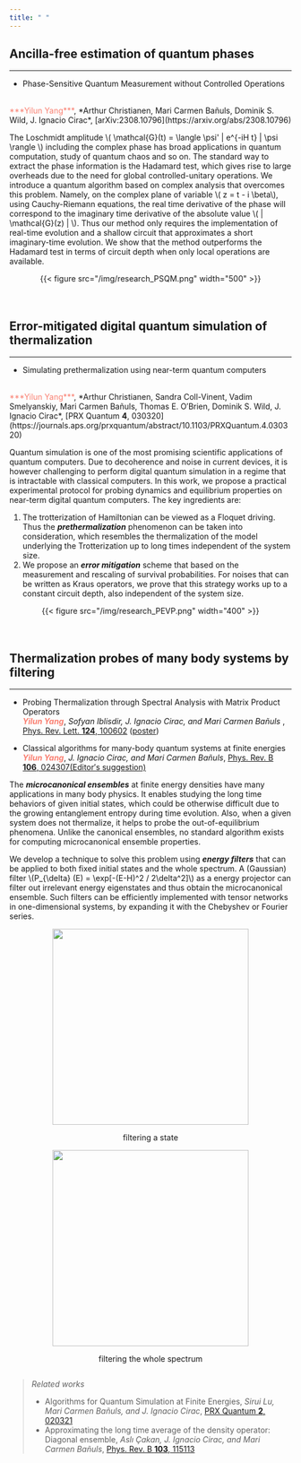```yaml
---
title: " "
---
```


## Ancilla-free estimation of quantum phases
- - -

- Phase-Sensitive Quantum Measurement without Controlled Operations
<br />
<span style="color: salmon">***Yilun Yang***</span>, *Arthur Christianen, Mari Carmen Bañuls, Dominik S. Wild, J. Ignacio Cirac*, [arXiv:2308.10796](https://arxiv.org/abs/2308.10796)


The Loschmidt amplitude \\( \mathcal{G}(t) =  \langle \psi' | e^{-iH t} | \psi \rangle \\) including the complex phase has broad applications in quantum computation, study of quantum chaos and so on. The standard way to extract the phase information is the Hadamard test, which gives rise to large overheads due to the need for global controlled-unitary operations. We introduce a quantum algorithm based on complex analysis that overcomes this problem. Namely, on the complex plane of variable \\( z = t - i \beta\\), using Cauchy-Riemann equations, the real time derivative of the phase will correspond to the imaginary time derivative of the absolute value \\( | \mathcal{G}(z) | \\). Thus our method only requires the implementation of real-time evolution and a shallow circuit that approximates a short imaginary-time evolution. We show that the method outperforms the Hadamard test in terms of circuit depth when only local operations are available.

<center>{{< figure src="/img/research_PSQM.png" width="500" >}} </center>



<br>
<br>




## Error-mitigated digital quantum simulation of thermalization
- - -

- Simulating prethermalization using near-term quantum computers
<br />
<span style="color: salmon">***Yilun Yang***</span>, *Arthur Christianen, Sandra Coll-Vinent, Vadim Smelyanskiy, Mari Carmen Bañuls, Thomas E. O&prime;Brien, Dominik S. Wild, J. Ignacio Cirac*, [PRX Quantum <b>4</b>, 030320](https://journals.aps.org/prxquantum/abstract/10.1103/PRXQuantum.4.030320)

Quantum simulation is one of the most promising scientific applications of quantum computers. Due to decoherence and noise in current devices, it is however challenging to perform digital quantum simulation in a regime that is intractable with classical computers. In this work, we propose a practical experimental protocol for probing dynamics and equilibrium properties on near-term digital quantum computers. The key ingredients are:

1. The trotterization of Hamiltonian can be viewed as a Floquet driving. Thus the ***prethermalization*** phenomenon can be taken into consideration, which resembles the thermalization of the model underlying the Trotterization up to long times independent of the system size.
2. We propose an ***error mitigation*** scheme that based on the measurement and rescaling of survival probabilities. For noises that can be written as Kraus operators, we prove that this strategy works up to a constant circuit depth, also independent of the system size.


<center>{{< figure src="/img/research_PEVP.png" width="400" >}} </center>


<br>
<br>



## Thermalization probes of many body systems by filtering
- - - 


- Probing Thermalization through Spectral Analysis with Matrix Product Operators
  <br />
  <span style="color: salmon">***Yilun Yang***</span>, *Sofyan Iblisdir, J. Ignacio Cirac, and Mari Carmen Bañuls* , [Phys. Rev. Lett. <b>124</b>, 100602](https://journals.aps.org/prl/abstract/10.1103/PhysRevLett.124.100602) ([poster](/files/posters/slides_VaQuM_Yilun_Yang.pdf))

- Classical algorithms for many-body quantum systems at finite energies
  <br />
  <span style="color: salmon">***Yilun Yang***</span>, *J. Ignacio Cirac, and Mari Carmen Bañuls*, [Phys. Rev. B <b>106</b>, 024307(Editor&prime;s suggestion)](https://journals.aps.org/prb/abstract/10.1103/PhysRevB.106.024307)

The ***microcanonical ensembles*** at finite energy densities have many applications in many body physics. It enables studying the long time behaviors of given initial states, which could be otherwise difficult due to the growing entanglement entropy during time evolution. Also, when a given system does not thermalize, it helps to probe the out-of-equilibrium phenomena. Unlike the canonical ensembles, no standard algorithm exists for computing microcanonical ensemble properties.

We develop a technique to solve this problem using ***energy filters*** that can be applied to both fixed initial states and the whole spectrum. A (Gaussian) filter
\\(P_{\delta} (E) = \exp[-(E-H)^2 / 2\delta^2]\\) as a energy projector can filter out irrelevant energy eigenstates and thus obtain the microcanonical ensemble. Such filters can be efficiently implemented with tensor networks in one-dimensional systems, by expanding it with the Chebyshev or Fourier series.

<center>
<div class="image">
    <div style="display:inline-block;">
        <img src="/img/research_filtering_state.png"  width="350"  />
        <p style="text-align:center;">filtering a state</p>
    </div>
    <div style="display:inline-block;">
        <img src="/img/research_filtering_trace.png"  width="350" />
        <p style="text-align:center;">filtering the whole spectrum</p>
    </div>
</div>
</center>

>*Related works*
>- Algorithms for Quantum Simulation at Finite Energies, *Sirui Lu, Mari Carmen Bañuls, and J. Ignacio Cirac*, [PRX Quantum <b>2</b>, 020321](https://journals.aps.org/prxquantum/abstract/10.1103/PRXQuantum.2.020321)
>- Approximating the long time average of the density operator: Diagonal ensemble, *Aslı Çakan, J. Ignacio Cirac, and Mari Carmen Bañuls*, [Phys. Rev. B <b>103</b>, 115113](https://journals.aps.org/prb/abstract/10.1103/PhysRevB.103.115113)

<br>
<br>




